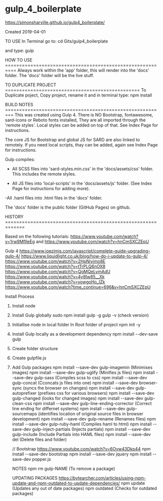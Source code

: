 # gulp_4_boilerplate

https://simonsharville.github.io/gulp4_boilerplate/

Created 2019-04-01


TO USE
  In Terminal go to:
  cd Gits/gulp4_boilerplate

  and type:
  gulp


HOW TO USE ==========================================================
Always work within the 'app' folder, this will render into the 'docs' folder. 
The 'docs' folder will be the live stuff.


TO DUPLICATE PROJECT ================================================
    To Duplicate poject, Copy project, rename it and in terminal type:
      npm install



BUILD NOTES =========================================================
This was created using Gulp 4. 
There is NO Bootstrap, fontawesome, sard-icons or Reboto fonts installed, They are all imported through the 'remote styles'. Local styles can be added on top of that. See Index Page for instructions.

The core JS for Bootstrap and global JS for SARD are also linked to remotely. If you need local scripts, thay can be added, again see Index Page for instructions.

Gulp compiles:
- All SCSS files into 'sard-styles.min.css' in the 'docs/assets/css' folder. This includes the remote styles.

- All JS files into 'local-scripts' in the 'docs/assets/js' folder. (See Index Page for instructions for adding more).

-All .haml files into .html files in the 'docs' folder.

The 'docs' folder is the public folder (GitHub Pages) on github.



HISTORY =============================================================

Based on the following tutorials: 
  https://www.youtube.com/watch?v=1rw9MfIleEg
  and
  https://www.youtube.com/watch?v=hnCmSXCZEpU

  Gulp 4
  https://www.joezimjs.com/javascript/complete-guide-upgrading-gulp-4/
  https://www.liquidlight.co.uk/blog/how-do-i-update-to-gulp-4/
  https://www.youtube.com/watch?v=2HpNiyimo8E
  https://www.youtube.com/watch?v=tTrPLQ6nOX8
  https://www.youtube.com/watch?v=QgMQeLymAdU
  https://www.youtube.com/watch?v=4y8Iw85__Xk
  https://www.youtube.com/watch?v=yowgoHo_IZk
  https://www.youtube.com/watch?time_continue=696&v=hnCmSXCZEpU


Install Process
1.  Install node
    
2.  Install Gulp globally
    sudo npm install gulp -g
    gulp -v   (check version)

3.  Initiallise node in local folder
    In Root folder of project
    npm init -y

4.  Install Gulp locally as a development dependency
    npm install --dev-save gulp

5.  Create folder structure

6.  Create gulpfile.js

7.  Add Gulp packages
    npm install --save-dev gulp-imagemin                (Minimises images)
    npm install --save-dev gulp-uglify                  (Minifies js files)
    npm install --save-dev gulp-sass                    (Compiles scss to css)
    npm install --save-dev gulp-concat                  (Cconcats js files into one)
    npm install --save-dev browser-sync                 (syncs the browser on changes)
    npm install --save-dev gulp-autoprefixer            (prefixes css for various browsers)
    npm install --save-dev gulp-changed                 (looks for changed images)
    npm install --save-dev gulp-clean-css
    npm install --save-dev gulp-line-ending-corrector   (Correct line ending for differnet systems)
    npm install --save-dev gulp-sourcemaps              (identifies location of original source files in browser development)
    npm install --save-dev gulp-rename                  (Renames files)
    npm install --save-dev gulp-ruby-haml               (Compiles haml to html)
    npm install --save-dev gulp-inject-partials         (Injects partials)
    npm install --save-dev gulp-include                 (Include Partials into HAML files)
    npm install --save-dev del                          (Delete files and folder)

    // Bootstrap
    https://www.youtube.com/watch?v=6Ovw43Dkp44
    npm install --save-dev bootstrap 
    npm install --save-dev jquery
    npm install --save-dev popper.js                    

    NOTES
    npm rm gulp-NAME                                    (To remove a package)
    
    UPDATING PACKAGES
    https://bytearcher.com/articles/using-npm-update-and-npm-outdated-to-update-dependencies/
    npm update                                          (Updates any out of date packages)
    npm outdated                                        (Checks for outdated packages)




